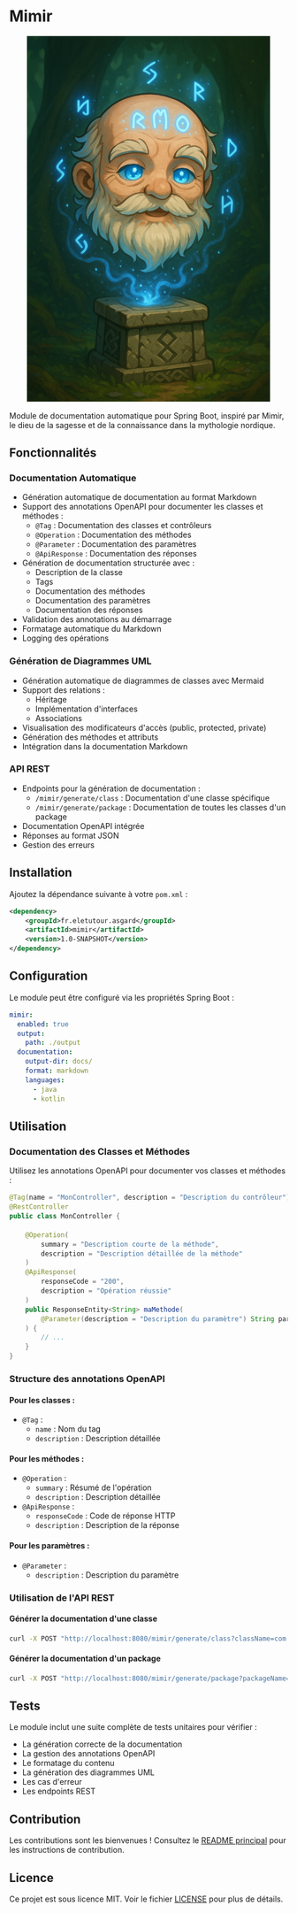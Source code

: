 # Mimir
<div align="center">
  <img width="440" alt="image" src="../doc/img/mimir.png" />
</div>

Module de documentation automatique pour Spring Boot, inspiré par Mimir, le dieu de la sagesse et de la connaissance dans la mythologie nordique.

## Fonctionnalités

### Documentation Automatique
- Génération automatique de documentation au format Markdown
- Support des annotations OpenAPI pour documenter les classes et méthodes :
  - `@Tag` : Documentation des classes et contrôleurs
  - `@Operation` : Documentation des méthodes
  - `@Parameter` : Documentation des paramètres
  - `@ApiResponse` : Documentation des réponses
- Génération de documentation structurée avec :
  - Description de la classe
  - Tags
  - Documentation des méthodes
  - Documentation des paramètres
  - Documentation des réponses
- Validation des annotations au démarrage
- Formatage automatique du Markdown
- Logging des opérations

### Génération de Diagrammes UML
- Génération automatique de diagrammes de classes avec Mermaid
- Support des relations :
  - Héritage
  - Implémentation d'interfaces
  - Associations
- Visualisation des modificateurs d'accès (public, protected, private)
- Génération des méthodes et attributs
- Intégration dans la documentation Markdown

### API REST
- Endpoints pour la génération de documentation :
  - `/mimir/generate/class` : Documentation d'une classe spécifique
  - `/mimir/generate/package` : Documentation de toutes les classes d'un package
- Documentation OpenAPI intégrée
- Réponses au format JSON
- Gestion des erreurs

## Installation

Ajoutez la dépendance suivante à votre `pom.xml` :

```xml
<dependency>
    <groupId>fr.eletutour.asgard</groupId>
    <artifactId>mimir</artifactId>
    <version>1.0-SNAPSHOT</version>
</dependency>
```

## Configuration

Le module peut être configuré via les propriétés Spring Boot :

```yaml
mimir:
  enabled: true
  output:
    path: ./output
  documentation:
    output-dir: docs/
    format: markdown
    languages:
      - java
      - kotlin
```

## Utilisation

### Documentation des Classes et Méthodes

Utilisez les annotations OpenAPI pour documenter vos classes et méthodes :

```java
@Tag(name = "MonController", description = "Description du contrôleur")
@RestController
public class MonController {
    
    @Operation(
        summary = "Description courte de la méthode",
        description = "Description détaillée de la méthode"
    )
    @ApiResponse(
        responseCode = "200",
        description = "Opération réussie"
    )
    public ResponseEntity<String> maMethode(
        @Parameter(description = "Description du paramètre") String param
    ) {
        // ...
    }
}
```

### Structure des annotations OpenAPI

#### Pour les classes :
- `@Tag` :
  - `name` : Nom du tag
  - `description` : Description détaillée

#### Pour les méthodes :
- `@Operation` :
  - `summary` : Résumé de l'opération
  - `description` : Description détaillée
- `@ApiResponse` :
  - `responseCode` : Code de réponse HTTP
  - `description` : Description de la réponse

#### Pour les paramètres :
- `@Parameter` :
  - `description` : Description du paramètre

### Utilisation de l'API REST

#### Générer la documentation d'une classe
```bash
curl -X POST "http://localhost:8080/mimir/generate/class?className=com.example.MaClasse"
```

#### Générer la documentation d'un package
```bash
curl -X POST "http://localhost:8080/mimir/generate/package?packageName=com.example"
```

## Tests

Le module inclut une suite complète de tests unitaires pour vérifier :
- La génération correcte de la documentation
- La gestion des annotations OpenAPI
- Le formatage du contenu
- La génération des diagrammes UML
- Les cas d'erreur
- Les endpoints REST

## Contribution

Les contributions sont les bienvenues ! Consultez le [README principal](../../README.md) pour les instructions de contribution.

## Licence

Ce projet est sous licence MIT. Voir le fichier [LICENSE](../../LICENSE) pour plus de détails. 
